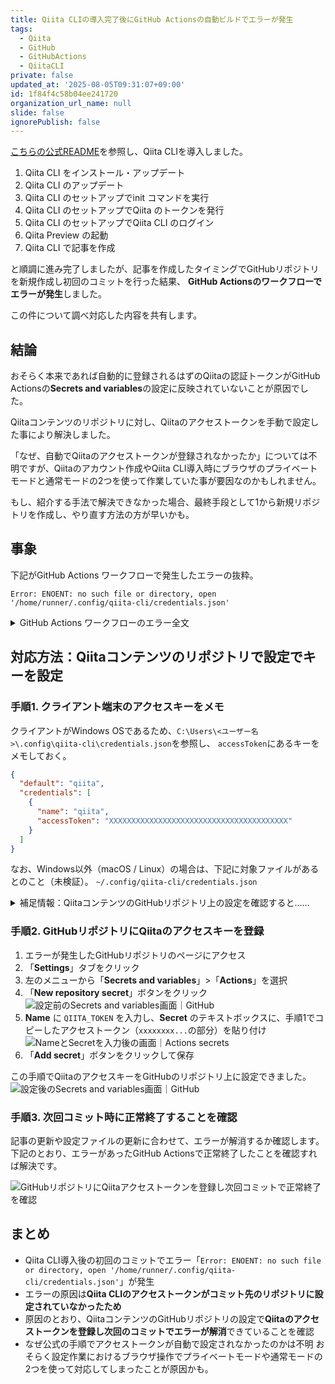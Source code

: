 ```yaml
---
title: Qiita CLIの導入完了後にGitHub Actionsの自動ビルドでエラーが発生
tags:
  - Qiita
  - GitHub
  - GitHubActions
  - QiitaCLI
private: false
updated_at: '2025-08-05T09:31:07+09:00'
id: 1f84f4c58b04ee241720
organization_url_name: null
slide: false
ignorePublish: false
---
```


[こちらの公式README](https://github.com/increments/qiita-cli)を参照し、Qiita CLIを導入しました。

1. Qiita CLI をインストール・アップデート
1. Qiita CLI のアップデート
1. Qiita CLI のセットアップでinit コマンドを実行
1. Qiita CLI のセットアップでQiita のトークンを発行
1. Qiita CLI のセットアップでQiita CLI のログイン
1. Qiita Preview の起動
1. Qiita CLI で記事を作成

と順調に進み完了しましたが、記事を作成したタイミングでGitHubリポジトリを新規作成し初回のコミットを行った結果、
**GitHub Actionsのワークフローでエラーが発生**しました。

この件について調べ対応した内容を共有します。

## 結論

おそらく本来であれば自動的に登録されるはずのQiitaの認証トークンがGitHub Actionsの**Secrets and variables**の設定に反映されていないことが原因でした。

Qiitaコンテンツのリポジトリに対し、Qiitaのアクセストークンを手動で設定した事により解決しました。

「なぜ、自動でQiitaのアクセストークンが登録されなかったか」については不明ですが、Qiitaのアカウント作成やQiita CLI導入時にブラウザのプライベートモードと通常モードの2つを使って作業していた事が要因なのかもしれません。

もし、紹介する手法で解決できなかった場合、最終手段として1から新規リポジトリを作成し、やり直す方法の方が早いかも。

## 事象

下記がGitHub Actions ワークフローで発生したエラーの抜粋。

```:エラー（抜粋）
Error: ENOENT: no such file or directory, open '/home/runner/.config/qiita-cli/credentials.json'
```

<details><summary>GitHub Actions ワークフローのエラー全文</summary>

```:エラー（全文）
Run increments/qiita-cli/actions/publish@v1
Run actions/setup-node@v4
Attempting to download 20.16.0...
Acquiring 20.16.0 - x64 from https://github.com/actions/node-versions/releases/download/20.16.0-10080284600/node-20.16.0-linux-x64.tar.gz
Extracting ...
/usr/bin/tar xz --strip 1 --warning=no-unknown-keyword --overwrite -C /home/runner/work/_temp/218da015-6487-483f-b8bb-5d3e61a908ea -f /home/runner/work/_temp/12c88de6-7aff-4007-9450-567aa37a6e24
Adding to the cache ...
Environment details
Run npm install -g @qiita/qiita-cli@v1.6.2

added 121 packages in 4s

39 packages are looking for funding
  run `npm fund` for details
Run qiita publish --all --root .
Error: ENOENT: no such file or directory, open '/home/runner/.config/qiita-cli/credentials.json'
    at async open (node:internal/fs/promises:639:25)
    at async Object.readFile (node:internal/fs/promises:1249:14)
    at async Credential.load (/opt/hostedtoolcache/node/20.16.0/x64/lib/node_modules/@qiita/qiita-cli/dist/lib/config.js:174:26)
    at async Credential.getCredential (/opt/hostedtoolcache/node/20.16.0/x64/lib/node_modules/@qiita/qiita-cli/dist/lib/config.js:186:32)
    at async accessToken (/opt/hostedtoolcache/node/20.16.0/x64/lib/node_modules/@qiita/qiita-cli/dist/lib/get-qiita-api-instance.js:18:59)
    at async getQiitaApiInstance (/opt/hostedtoolcache/node/20.16.0/x64/lib/node_modules/@qiita/qiita-cli/dist/lib/get-qiita-api-instance.js:11:20)
    at async Object.publish (/opt/hostedtoolcache/node/20.16.0/x64/lib/node_modules/@qiita/qiita-cli/dist/commands/publish.js:21:22)
    at async exec (/opt/hostedtoolcache/node/20.16.0/x64/lib/node_modules/@qiita/qiita-cli/dist/commands/index.js:41:9) {
  errno: -2,
  code: 'ENOENT',
  syscall: 'open',
  path: '/home/runner/.config/qiita-cli/credentials.json'
}
エラーが発生しました (ENOENT: no such file or directory, open '/home/runner/.config/qiita-cli/credentials.json')
  バグの可能性がある場合は、Qiita Discussionsよりご報告いただけると幸いです
  https://github.com/increments/qiita-discussions
Error: Process completed with exit code 1.
```

</details>

## 対応方法：Qiitaコンテンツのリポジトリで設定でキーを設定

### 手順1. クライアント端末のアクセスキーをメモ

クライアントがWindows OSであるため、`C:\Users\<ユーザー名>\.config\qiita-cli\credentials.json`を参照し、
`accessToken`にあるキーをメモしておく。

```json:credentials.json
{
  "default": "qiita",
  "credentials": [
    {
      "name": "qiita",
      "accessToken": "XXXXXXXXXXXXXXXXXXXXXXXXXXXXXXXXXXXXXXXX"
    }
  ]
}
```

なお、Windows以外（macOS / Linux）の場合は、下記に対象ファイルがあるとのこと（未検証）。
`~/.config/qiita-cli/credentials.json`

<details><summary>補足情報：QiitaコンテンツのGitHubリポジトリ上の設定を確認すると……</summary>

Qiitaコンテンツのリポジトリ上にある`.github/workflows/publish.yml`は下記のとおり。

```yml:publish.yml
# Please set 'QIITA_TOKEN' secret to your repository
name: Publish articles

on:
  push:
    branches:
      - main
      - master
  workflow_dispatch:

permissions:
  contents: write

concurrency:
  group: ${{ github.workflow }}-${{ github.ref }}
  cancel-in-progress: false

jobs:
  publish_articles:
    runs-on: ubuntu-latest
    timeout-minutes: 5
    steps:
      - uses: actions/checkout@v4
        with:
          fetch-depth: 0
      - uses: increments/qiita-cli/actions/publish@v1
        with:
          qiita-token: ${{ secrets.QIITA_TOKEN }}
          root: "."

```

上記の設定のとおり、`qiita-token: ${{ secrets.QIITA_TOKEN }}`となっています。
そのため、GitHubリポジトリ上に同じ変数名の`QIITA_TOKEN`をキーにアクセスキーを登録してあげる必要があります。

</details>

### 手順2. GitHubリポジトリにQiitaのアクセスキーを登録

1. エラーが発生したGitHubリポジトリのページにアクセス
1. 「**Settings**」タブをクリック
1. 左のメニューから「**Secrets and variables**」>「**Actions**」を選択
1. 「**New repository secret**」ボタンをクリック
    ![設定前のSecrets and variables画面｜GitHub](https://qiita-image-store.s3.ap-northeast-1.amazonaws.com/0/4156147/afce70dd-474d-45f1-8f4d-611b18bff213.png)
1. **Name** に `QIITA_TOKEN` を入力し、**Secret** のテキストボックスに、手順1でコピーしたアクセストークン（`xxxxxxxx...`の部分）を貼り付け
    ![NameとSecretを入力後の画面｜Actions secrets](https://qiita-image-store.s3.ap-northeast-1.amazonaws.com/0/4156147/30a407a4-1242-489e-aabf-e462e198f8b2.jpeg)
1. 「**Add secret**」ボタンをクリックして保存

この手順でQiitaのアクセスキーをGitHubのリポジトリ上に設定できました。
![設定後のSecrets and variables画面｜GitHub](https://qiita-image-store.s3.ap-northeast-1.amazonaws.com/0/4156147/7bc74df3-55c7-418a-99d3-d233ebc814ea.jpeg)

### 手順3. 次回コミット時に正常終了することを確認

記事の更新や設定ファイルの更新に合わせて、エラーが解消するか確認します。
下記のとおり、エラーがあったGitHub Actionsで正常終了したことを確認すれば解決です。

![GitHubリポジトリにQiitaアクセストークンを登録し次回コミットで正常終了を確認](https://qiita-image-store.s3.ap-northeast-1.amazonaws.com/0/4156147/e27ef39e-6072-40ed-bf3e-c0ca96de11e6.jpeg)

## まとめ

- Qiita CLI導入後の初回のコミットでエラー「`Error: ENOENT: no such file or directory, open '/home/runner/.config/qiita-cli/credentials.json'`」が発生
- エラーの原因は**Qiita CLIのアクセストークンがコミット先のリポジトリに設定されていなかったため**
- 原因のとおり、QiitaコンテンツのGitHubリポジトリの設定で**Qiitaのアクセストークンを登録し次回のコミットでエラーが解消**できていることを確認
- なぜ公式の手順でアクセストークンが自動で設定されなかったのかは不明
    おそらく設定作業におけるブラウザ操作でプライベートモードや通常モードの2つを使って対応してしまったことが原因かも。
